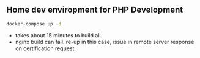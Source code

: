 ## Home dev enviropment for PHP Development

```bash
docker-compose up -d
```

* takes about 15 minutes to build all.
* nginx build can fail. re-up in this case, issue in remote server
  response on certification request.
